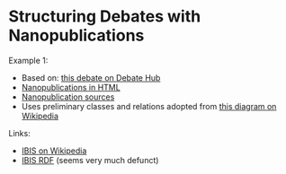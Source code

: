 Structuring Debates with Nanopublications
=========================================

Example 1:

- Based on: [this debate on Debate Hub](https://debatehub.net/explore.php?id=137108661540429254001385484137)
- [Nanopublications in HTML](https://raw.githack.com/peta-pico/debate-nanopubs/master/example1/trusty.debate.trig.html)
- [Nanopublication sources](example1/)
- Uses preliminary classes and relations adopted from [this diagram on Wikipedia](https://en.wikipedia.org/wiki/Issue-based_information_system#/media/File:Issue-based_information_system_(IBIS)_rhetorical_rules_diagram.svg)

Links:

- [IBIS on Wikipedia](https://en.wikipedia.org/wiki/Issue-based_information_system)
- [IBIS RDF](https://web.archive.org/web/20100525235757/http://hyperdata.org/xmlns/ibis/) (seems very much defunct)
